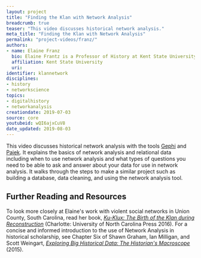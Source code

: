 ```yaml
---
layout: project
title: "Finding the Klan with Network Analysis"
breadcrumb: true
teaser: "This video discusses historical network analysis."
meta_title: "Finding the Klan with Network Analysis"
permalink: "project-videos/franz/"
authors:
- name: Elaine Franz
  bio: Elaine Frantz is a Professor of History at Kent State University. She has published articles in academic journals including the *Journal of American History*, the *Journal of Southern History*, *Reviews in American History*, and the *Journal of Social History*. She is currently working on a book project on the history of paid violence work in Pittsburgh.
  affiliation: Kent State University
  uri:
identifier: klannetwork
disciplines:
- history
- networkscience
topics:
- digitalhistory
- networkanalysis
creationdate: 2019-07-03
source: core
youtubeid: wQI6ajxCuV8
date_updated: 2019-08-03
---
```


This video discusses historical network analysis with the tools [Gephi](https://gephi.org/) and [Pajek](http://mrvar.fdv.uni-lj.si/pajek/). It explains the basics of network analysis and relational data including when to use network analysis and what types of questions you need to be able to ask and answer about your data for use in network analysis. It walks through the steps to make a similar project such as building a database, data cleaning, and using the network analysis tool.

## Further Reading and Resources

To look more closely at Elaine's work with violent social networks in Union County, South Carolina, read her book, [*Ku-Klux: The Birth of the Klan during Reconstruction*](https://books.google.com/books?id=Gl60CAAAQBAJ&dq=elaine+parsons+ku+klux+birth+of+the+klan&source=gbs_navlinks_s) (Charlotte: University of North Carolina Press 2016). For a concise and informed introduction to the use of Network Analysis in historical scholarship, see Chapter Six of Shawn Graham, Ian Milligan, and Scott Weingart, [*Exploring Big Historical Data: The Historian's Macroscope*](https://books.google.com/books?id=r-U7DQAAQBAJ&dq=weingart+milligan+exploring+big+historical+data&source=gbs_navlinks_s) (2015).
